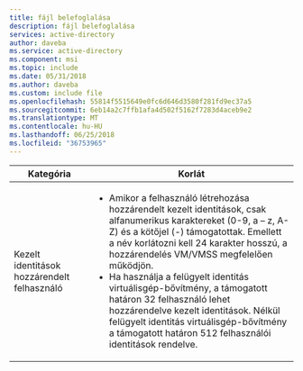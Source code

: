 ```yaml
---
title: fájl belefoglalása
description: fájl belefoglalása
services: active-directory
author: daveba
ms.service: active-directory
ms.component: msi
ms.topic: include
ms.date: 05/31/2018
ms.author: daveba
ms.custom: include file
ms.openlocfilehash: 55814f5515649e0fc6d646d3580f281fd9ec37a5
ms.sourcegitcommit: 6eb14a2c7ffb1afa4d502f5162f7283d4aceb9e2
ms.translationtype: MT
ms.contentlocale: hu-HU
ms.lasthandoff: 06/25/2018
ms.locfileid: "36753965"
---
```

| Kategória | Korlát |
| --- | --- |
| Kezelt identitások hozzárendelt felhasználó | <ul><li>Amikor a felhasználó létrehozása hozzárendelt kezelt identitások, csak alfanumerikus karaktereket (0-9, a – z, A-Z) és a kötőjel (-) támogatottak. Emellett a név korlátozni kell 24 karakter hosszú, a hozzárendelés VM/VMSS megfelelően működjön.</li><li>Ha használja a felügyelt identitás virtuálisgép-bővítmény, a támogatott határon 32 felhasználó lehet hozzárendelve kezelt identitások.  Nélkül felügyelt identitás virtuálisgép-bővítmény a támogatott határon 512 felhasználói identitások rendelve.</li>|

